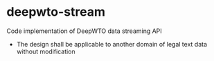 # deepwto-stream
Code implementation of DeepWTO data streaming API

* The design shall be applicable to another domain of legal text data without modification
